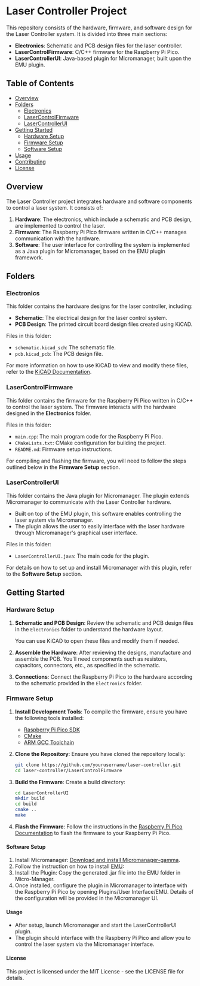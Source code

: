 # Laser Controller Project

This repository consists of the hardware, firmware, and software design for the Laser Controller system. It is divided into three main sections:

- **Electronics**: Schematic and PCB design files for the laser controller.
- **LaserControlFirmware**: C/C++ firmware for the Raspberry Pi Pico.
- **LaserControllerUI**: Java-based plugin for Micromanager, built upon the EMU plugin.

## Table of Contents

- [Overview](#overview)
- [Folders](#folders)
  - [Electronics](#electronics)
  - [LaserControlFirmware](#lasercontrolfirmware)
  - [LaserControllerUI](#lasercontrollerui)
- [Getting Started](#getting-started)
  - [Hardware Setup](#hardware-setup)
  - [Firmware Setup](#firmware-setup)
  - [Software Setup](#software-setup)
- [Usage](#usage)
- [Contributing](#contributing)
- [License](#license)

## Overview

The Laser Controller project integrates hardware and software components to control a laser system. It consists of:

1. **Hardware**: The electronics, which include a schematic and PCB design, are implemented to control the laser.
2. **Firmware**: The Raspberry Pi Pico firmware written in C/C++ manages communication with the hardware.
3. **Software**: The user interface for controlling the system is implemented as a Java plugin for Micromanager, based on the EMU plugin framework.

## Folders

### Electronics

This folder contains the hardware designs for the laser controller, including:

- **Schematic**: The electrical design for the laser control system.
- **PCB Design**: The printed circuit board design files created using KiCAD.

Files in this folder:
- `schematic.kicad_sch`: The schematic file.
- `pcb.kicad_pcb`: The PCB design file.

For more information on how to use KiCAD to view and modify these files, refer to the [KiCAD Documentation](https://kicad.org/documentation/).

### LaserControlFirmware

This folder contains the firmware for the Raspberry Pi Pico written in C/C++ to control the laser system. The firmware interacts with the hardware designed in the **Electronics** folder.

Files in this folder:
- `main.cpp`: The main program code for the Raspberry Pi Pico.
- `CMakeLists.txt`: CMake configuration for building the project.
- `README.md`: Firmware setup instructions.

For compiling and flashing the firmware, you will need to follow the steps outlined below in the **Firmware Setup** section.

### LaserControllerUI

This folder contains the Java plugin for Micromanager. The plugin extends Micromanager to communicate with the Laser Controller hardware.

- Built on top of the EMU plugin, this software enables controlling the laser system via Micromanager.
- The plugin allows the user to easily interface with the laser hardware through Micromanager's graphical user interface.

Files in this folder:
- `LaserControllerUI.java`: The main code for the plugin.

For details on how to set up and install Micromanager with this plugin, refer to the **Software Setup** section.

## Getting Started

### Hardware Setup

1. **Schematic and PCB Design**: Review the schematic and PCB design files in the `Electronics` folder to understand the hardware layout.
   
   You can use KiCAD to open these files and modify them if needed.

2. **Assemble the Hardware**: After reviewing the designs, manufacture and assemble the PCB. You'll need components such as resistors, capacitors, connectors, etc., as specified in the schematic.

3. **Connections**: Connect the Raspberry Pi Pico to the hardware according to the schematic provided in the `Electronics` folder.

### Firmware Setup

1. **Install Development Tools**: To compile the firmware, ensure you have the following tools installed:
   - [Raspberry Pi Pico SDK](https://github.com/raspberrypi/pico-sdk)
   - [CMake](https://cmake.org/)
   - [ARM GCC Toolchain](https://developer.arm.com/tools-and-software/openSourceTools/gnu-toolchain/gnu-toolchain-r)
   
2. **Clone the Repository**: Ensure you have cloned the repository locally:
   ```bash
   git clone https://github.com/yourusername/laser-controller.git
   cd laser-controller/LaserControlFirmware

3. **Build the Firmware**: Create a build directory:
    ```bash
    cd LaserControllerUI
    mkdir build
    cd build
    cmake ..
    make
4. **Flash the Firmware**: Follow the instructions in the [Raspberry Pi Pico Documentation](https://www.raspberrypi.com/documentation/microcontrollers/pico-series.html) to flash the firmware to your Raspberry Pi Pico.

#### Software Setup

1. Install Micromanager: [Download and install Micromanager-gamma](https://micro-manager.org/news/2020-12-12-version-2-gamma-available).
2. Follow the instruction on how to install [EMU](https://jdeschamps.github.io/EMU-guide/):
3. Install the Plugin: Copy the generated .jar file into the EMU folder in Micro-Manager.
3. Once installed, configure the plugin in Micromanager to interface with the Raspberry Pi Pico by opening Plugins/User Interface/EMU. Details of the configuration will be provided in the Micromanager UI.

#### Usage
* After setup, launch Micromanager and start the LaserControllerUI plugin.
* The plugin should interface with the Raspberry Pi Pico and allow you to control the laser system via the Micromanager interface.

#### License
This project is licensed under the MIT License - see the LICENSE file for details.
